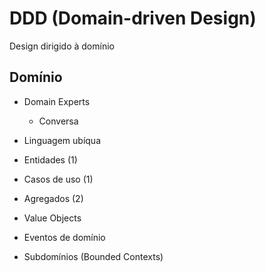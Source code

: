 # DDD (Domain-driven Design)

Design dirigido à domínio

## Domínio

- Domain Experts
  - Conversa
- Linguagem ubíqua

- Entidades (1)
- Casos de uso (1)
- Agregados (2)
- Value Objects
- Eventos de domínio
- Subdomínios (Bounded Contexts)
